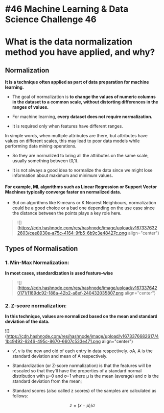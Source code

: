 # #46 Machine Learning & Data Science Challenge 46

# What is the data normalization method you have applied, and why?

## Normalization

**It is a technique often applied as part of data preparation for machine learning.**

* The goal of normalization is **to change the values of numeric columns in the dataset to a common scale, without distorting differences in the ranges of values.**
    
* For machine learning, **every dataset does not require normalization.**
    
* It is required only when features have different ranges.
    

In simple words, when multiple attributes are there, but attributes have values on different scales, this may lead to poor data models while performing data mining operations.

* So they are normalized to bring all the attributes on the same scale, usually something between (0,1).
    
* It is not always a good idea to normalize the data since we might lose information about maximum and minimum values.
    

#### For example, ML algorithms such as Linear Regression or Support Vector Machines typically converge faster on normalized data.

* But on algorithms like K-means or K Nearest Neighbours, normalization could be a good choice or a bad one depending on the use case since the distance between the points plays a key role here.
    

> ![](https://cdn.hashnode.com/res/hashnode/image/upload/v1673376322603/cee8930e-a75c-4164-9fb5-6b9c3e48427c.png align="center")

## Types of Normalisation

### 1\. Min-Max Normalization:

**In most cases, standardization is used feature-wise**

> ![](https://cdn.hashnode.com/res/hashnode/image/upload/v1673376420171/1189dc92-188a-42b2-a8ef-240432035807.png align="center")

### 2\. Z-score normalization:

**In this technique, values are normalized based on the mean and standard deviation of the data.**

![](https://cdn.hashnode.com/res/hashnode/image/upload/v1673376682617/41bc9492-6246-495c-8670-6607c533e471.png align="center")

* v’, v is the new and old of each entry in data respectively. σA, A is the standard deviation and mean of A respectively.
    
* Standardization (or Z-score normalization) is that the features will be rescaled so that they’ll have the properties of a standard normal distribution with μ=0 and σ=1 where μ is the mean (average) and σ is the standard deviation from the mean;
    
* Standard scores (also called z scores) of the samples are calculated as follows:
    

$$z=(x−μ)/σ$$